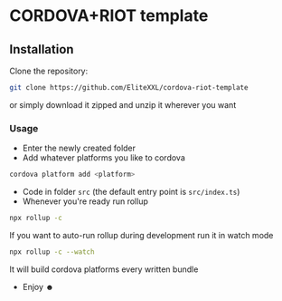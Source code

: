 # CORDOVA+RIOT template

## Installation
Clone the repository:
```sh
git clone https://github.com/EliteXXL/cordova-riot-template
```
or simply download it zipped and unzip it wherever you want
### Usage
- Enter the newly created folder
- Add whatever platforms you like to cordova
```sh
cordova platform add <platform>
```
- Code in folder `src` (the default entry point is `src/index.ts`)
- Whenever you're ready run rollup
```sh
npx rollup -c
```
If you want to auto-run rollup during development run it in watch mode
```sh
npx rollup -c --watch
```
It will build cordova platforms every written bundle
- Enjoy ☻